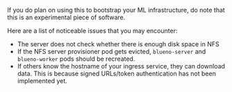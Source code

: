 If you do plan on using this to bootstrap your ML infrastructure,
do note that this is an experimental piece of software.

Here are a list of noticeable issues that you may encounter:

- The server does not check whether there is enough disk space in NFS
- If the NFS server provisioner pod gets evicted, `blueno-server` and
    `blueno-worker` pods should be recreated.
- If others know the hostname of your ingress service, they can download data.
  This is because signed URLs/token authentication has not been implemented yet.
